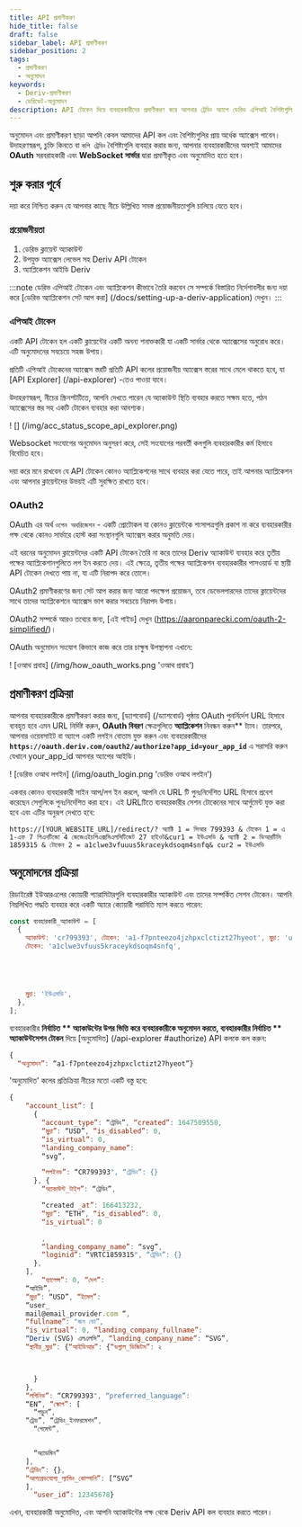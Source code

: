 ```yaml
---
title: API প্রমাণীকরণ
hide_title: false
draft: false
sidebar_label: API প্রমাণীকরণ
sidebar_position: 2
tags:
  - প্রমাণীকরণ
  - অনুমোদন
keywords:
  - Deriv-প্রমাণীকরণ
  - ডেরিভেট-অনুমোদন
description: API টোকেন দিয়ে ব্যবহারকারীদের প্রমাণীকরণ করে আপনার ট্রেডিং অ্যাপে ডেরিভ এপিআই বৈশিষ্ট্যগুলির সম্পূর্ণ সেট অ্যাক্সেস করুন। একটি API উদাহরণ দিয়ে এটি করতে শিখুন।
---
```


অনুমোদন এবং প্রমাণীকরণ ছাড়া আপনি কেবল আমাদের API কল এবং বৈশিষ্ট্যগুলির প্রায় অর্ধেক অ্যাক্সেস পাবেন। উদাহরণস্বরূপ, চুক্তি কিনতে বা `কপি ট্রেডিং` বৈশিষ্ট্যগুলি ব্যবহার করার জন্য, আপনার ব্যবহারকারীদের অবশ্যই আমাদের **OAuth** সরবরাহকারী এবং **WebSocket সার্ভার** দ্বারা প্রমাণীকৃত এবং অনুমোদিত হতে হবে।

## শুরু করার পূর্বে

দয়া করে নিশ্চিত করুন যে আপনার কাছে নীচে উল্লিখিত সমস্ত প্রয়োজনীয়তাগুলি চালিয়ে যেতে হবে।

### প্রয়োজনীয়তা

1. ডেরিভ ক্লায়েন্ট অ্যাকাউন্ট
2. উপযুক্ত অ্যাক্সেস লেভেল সহ Deriv API টোকেন
3. অ্যাপ্লিকেশন আইডি Deriv

:::note
ডেরিভ এপিআই টোকেন এবং অ্যাপ্লিকেশন কীভাবে তৈরি করবেন সে সম্পর্কে বিস্তারিত নির্দেশাবলীর জন্য দয়া করে [ডেরিভ অ্যাপ্লিকেশন সেট আপ করা] (/docs/setting-up-a-deriv-application) দেখুন।
:::

### এপিআই টোকেন

একটি API টোকেন হল একটি ক্লায়েন্টের একটি অনন্য শনাক্তকারী যা একটি সার্ভার থেকে অ্যাক্সেসের অনুরোধ করে। এটি অনুমোদনের সবচেয়ে সহজ উপায়।

প্রতিটি এপিআই টোকেনের অ্যাক্সেস স্তরটি প্রতিটি API কলের প্রয়োজনীয় অ্যাক্সেস স্তরের সাথে মেলে থাকতে হবে, যা [API Explorer] (/api-explorer) -তেও পাওয়া যাবে।

উদাহরণস্বরূপ, নীচের স্ক্রিনশটটিতে, আপনি দেখতে পারেন যে অ্যাকাউন্ট স্থিতি ব্যবহার করতে সক্ষম হতে, পঠন অ্যাক্সেসের স্তর সহ একটি টোকেন ব্যবহার করা আবশ্যক।

! [] (/img/acc_status_scope_api_explorer.png)

Websocket সংযোগের অনুমোদন অনুসরণ করে, সেই সংযোগের পরবর্তী কলগুলি ব্যবহারকারীর কর্ম হিসাবে বিবেচিত হবে।

দয়া করে মনে রাখবেন যে API টোকেন কোনও অ্যাপ্লিকেশনের সাথে ব্যবহার করা যেতে পারে, তাই আপনার অ্যাপ্লিকেশন এবং আপনার ক্লায়েন্টদের উভয়ই এটি সুরক্ষিত রাখতে হবে।

### OAuth2

OAuth এর অর্থ `ওপেন অথরিজেশন` - একটি প্রোটোকল যা কোনও ক্লায়েন্টকে শংসাপত্রগুলি প্রকাশ না করে ব্যবহারকারীর পক্ষ থেকে কোনও সার্ভারে হোস্ট করা সংস্থানগুলি অ্যাক্সেস করার অনুমতি দেয়।

এই ধরনের অনুমোদন ক্লায়েন্টদের একটি API টোকেন তৈরি না করে তাদের Deriv অ্যাকাউন্ট ব্যবহার করে তৃতীয় পক্ষের অ্যাপ্লিকেশানগুলিতে লগ ইন করতে দেয়। এই ক্ষেত্রে, তৃতীয় পক্ষের অ্যাপ্লিকেশন ব্যবহারকারীর পাসওয়ার্ড বা স্থায়ী API টোকেন দেখতে পায় না, যা এটি নিরাপদ করে তোলে।

OAuth2 প্রমাণীকরণের জন্য সেট আপ করার জন্য আরো পদক্ষেপ প্রয়োজন, তবে ডেভেলপারদের তাদের ক্লায়েন্টদের সাথে তাদের অ্যাপ্লিকেশনে অ্যাক্সেস ভাগ করার সবচেয়ে নিরাপদ উপায়।

OAuth2 সম্পর্কে আরও তথ্যের জন্য, [এই গাইড] দেখুন (https://aaronparecki.com/oauth-2-simplified/)।

OAuth অনুমোদন সংযোগ কিভাবে কাজ করে তার চাক্ষুষ উপস্থাপনা এখানে:

! [ওআথ প্রবাহ] (/img/how_oauth_works.png 'ওআথ প্রবাহ')

## প্রমাণীকরণ প্রক্রিয়া

আপনার ব্যবহারকারীকে প্রমাণীকরণ করার জন্য, [ড্যাশবোর্ড] (/ড্যাশবোর্ড) পৃষ্ঠায় OAuth পুনর্নির্দেশ URL হিসাবে ব্যবহৃত হবে এমন URL নির্দিষ্ট করুন, **OAuth বিবরণ** ক্ষেত্রগুলিতে **অ্যাপ্লিকেশন** নিবন্ধন করুন\*\* ট্যাব। তারপরে, আপনার ওয়েবসাইট বা অ্যাপে একটি লগইন বোতাম যুক্ত করুন এবং ব্যবহারকারীদের **`https://oauth.deriv.com/oauth2/authorize?app_id=your_app_id`** এ সরাসরি করুন যেখানে your_app_id আপনার অ্যাপের আইডি।

! [ডেরিভ ওআথ লগইন] (/img/oauth_login.png 'ডেরিভ ওআথ লগইন')

একবার কোনও ব্যবহারকারী সাইন আপ/লগ ইন করলে, আপনি যে URL টি পুনঃনির্দেশিত URL হিসাবে প্রবেশ করেছেন সেগুলিকে পুনঃনির্দেশিত করা হবে। এই URLটিতে ব্যবহারকারীর সেশন টোকেনের সাথে আর্গুমেন্ট যুক্ত করা হবে এবং এটির অনুরূপ দেখতে হবে:

`https://[YOUR_WEBSITE_URL]/redirect/? অ্যাক্টি 1 = সিআর 799393 & টোকেন 1 = এ 1-এফ 7 পিএনটিজো 4 জেজেএইচপিএক্সসিএলসিটিজেট 27 হাইওট&cur1 = ইউএসডি & অ্যাক্টি 2 = ভিআরটিসি 1859315 & টোকেন 2 = a1clwe3vfuuus5kraceykdsoqm4snfq& cur2 = ইউএসডি `

## অনুমোদনের প্রক্রিয়া

রিডাইরেক্ট ইউআরএলের ক্যোয়ারী প্যারামিটারগুলি ব্যবহারকারীর অ্যাকাউন্ট এবং তাদের সম্পর্কিত সেশন টোকেন। আপনি নিম্নলিখিত পদ্ধতি ব্যবহার করে একটি অ্যারে ক্যোয়ারী পরামিতি ম্যাপ করতে পারেন:

```js showLineNumbers
const ব্যবহারকারী_অ্যাকাউন্ট = [
  {
    অ্যাকাউন্ট: 'cr799393', টোকেন: 'a1-f7pnteezo4jzhpxclctizt27hyeot', মুদ্রা: 'usd',}, {অ্যাকাউন্ট: 'vrtc1859315',
    টোকেন: 'a1clwe3vfuus5kraceykdsoqm4snfq',





    মুদ্রা: 'ইউএসডি',
  },
];
```

ব্যবহারকারীর **নির্বাচিত \*\* অ্যাকাউন্টের উপর ভিত্তি করে ব্যবহারকারীকে অনুমোদন করতে, ব্যবহারকারীর **নির্বাচিত \*\* অ্যাকাউন্ট**সেশন টোকন** দিয়ে [অনুমোদিত] (/api-explorer #authorize) API কলকে কল করুন:

```js showLineNumbers
{
  “অনুমোদন”: “a1-f7pnteezo4jzhpxclctizt27hyeot”}

```

'অনুমোদিত' কলের প্রতিক্রিয়া নীচের মতো একটি বস্তু হবে:

```js showLineNumbers
{
    “account_list”: [
      {
        “account_type”: “ট্রেডিং”, “created”: 1647509550,
        “মুদ্রা”: “USD”, “is_disabled”: 0,
        “is_virtual”: 0,
        “landing_company_name”:
        “svg”,

        “লগইনড”: “CR799393", “ট্রেডিং”: {}
      }, {
        “অ্যাকাউন্ট_টাইপ”: “ট্রেডিং”,

        “created _at”: 166413232,
        “মুদ্রা”: “ETH”, “is_disabled”: 0,
        “is_virtual”: 0

        ,
        “landing_company_name”: “svg”,
        “loginid”: “VRTC1859315", “ট্রেডিং”: {}
      },
    ],
        “ব্যালেন্স”: 0, “দেশ”:
    “আইডি”,
    “মুদ্রা”: “USD”, “ইমেল”:
    “user_
    mail@email_provider.com “,
    “fullname”: "জন ডো”,
    “is_virtual”: 0, “landing_company_fullname”:
    “Deriv (SVG) এলএলসি”, “landing_company_name”: “SVG”,
    “স্থানীয়_মুদ্রা”: {“আইডিআর”: {“ভগ্নাল_ডিজিটস”: ২



      }
    },
    “লগিনিড”: “CR799393", “preferred_language”:
    “EN”, “স্কোপ”: [
      “পড়ুন”,
    “ট্রেড”, “ট্রেডিং_ইনফরমেশন”,
      “পেমেন্ট”,


      “অ্যাডমিন”
    ],
    “ট্রেডিং”: {},
    “আপগ্রেডযোগ্য_ল্যান্ডিং_কোম্পানি”: [“SVG”
    ],
      “user_id”: 12345678}


```

এখন, ব্যবহারকারী অনুমোদিত, এবং আপনি অ্যাকাউন্টের পক্ষ থেকে Deriv API কল ব্যবহার করতে পারেন।

